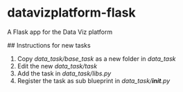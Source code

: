 # datavizplatform-flask
A Flask app for the Data Viz platform

## Instructions for new tasks

1. Copy *data_task/base_task* as a new folder in *data_task*
2. Edit the new *data_task/task*
3. Add the task in *data_task/libs.py*
4. Register the task as sub blueprint in *data_task/__init__.py*